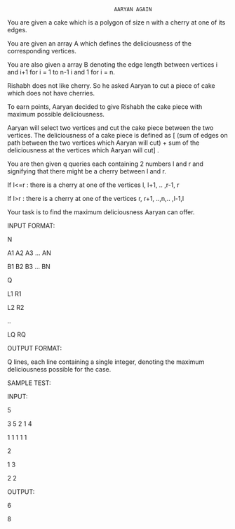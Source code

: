 			                          AARYAN AGAIN
You are given a cake which is a polygon of size n with a cherry at one of its edges.

You are given an array A which defines the deliciousness of the corresponding vertices.

You are also given a array B denoting the edge length between vertices 
i and i+1 for i = 1 to n-1
i and 1 for i = n. 

Rishabh does not like cherry. So he asked Aaryan to cut a piece of cake which does not have cherries.

To earn points, Aaryan decided to give Rishabh the cake piece with maximum possible deliciousness.

Aaryan will select two vertices and cut the cake piece between the two vertices.
The deliciousness of a cake piece is defined as [ (sum of edges on path between the two vertices which Aaryan will cut) + sum of the deliciousness at the vertices which Aaryan will cut] .


You are then given q queries each containing 2 numbers l and r and signifying that there might be a cherry between l and r.

If l<=r : there is a cherry at one of the vertices l, l+1, .. ,r-1, r 

If l>r : there is a cherry at one of the vertices r, r+1, ..,n,.. ,l-1,l 

Your task is to find the maximum deliciousness Aaryan can offer.

INPUT FORMAT:

N

A1 A2 A3 … AN

B1 B2 B3 … BN

Q

L1 R1

L2 R2

..

LQ RQ


OUTPUT FORMAT:

Q lines, each line containing a single integer, denoting the maximum deliciousness possible for the case.

SAMPLE TEST:

INPUT:

5

3 5 2 1 4

1 1 1 1 1

2

1 3 

2 2


OUTPUT:

6

8

